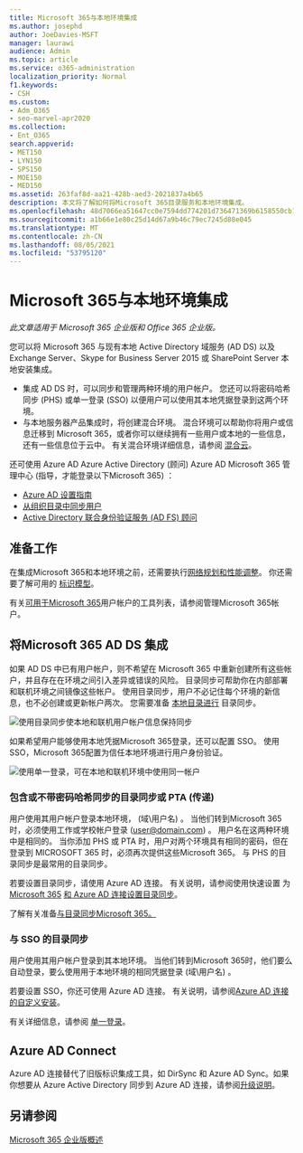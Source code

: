 ```yaml
---
title: Microsoft 365与本地环境集成
ms.author: josephd
author: JoeDavies-MSFT
manager: laurawi
audience: Admin
ms.topic: article
ms.service: o365-administration
localization_priority: Normal
f1.keywords:
- CSH
ms.custom:
- Adm_O365
- seo-marvel-apr2020
ms.collection:
- Ent_O365
search.appverid:
- MET150
- LYN150
- SPS150
- MOE150
- MED150
ms.assetid: 263faf8d-aa21-428b-aed3-2021837a4b65
description: 本文将了解如何将Microsoft 365目录服务和本地环境集成。
ms.openlocfilehash: 48d7066ea51647cc0e7594dd774201d736471369b6158550cb1a238b65fa0d0e
ms.sourcegitcommit: a1b66e1e80c25d14d67a9b46c79ec7245d88e045
ms.translationtype: MT
ms.contentlocale: zh-CN
ms.lasthandoff: 08/05/2021
ms.locfileid: "53795120"
---
```

# <a name="microsoft-365-integration-with-on-premises-environments"></a>Microsoft 365与本地环境集成

*此文章适用于 Microsoft 365 企业版和 Office 365 企业版。* 

您可以将 Microsoft 365 与现有本地 Active Directory 域服务 (AD DS) 以及 Exchange Server、Skype for Business Server 2015 或 SharePoint Server 本地安装集成。
  
 - 集成 AD DS 时，可以同步和管理两种环境的用户帐户。 您还可以将密码哈希同步 (PHS) 或单一登录 (SSO) 以便用户可以使用其本地凭据登录到这两个环境。
 - 与本地服务器产品集成时，将创建混合环境。 混合环境可以帮助你将用户或信息迁移到 Microsoft 365，或者你可以继续拥有一些用户或本地的一些信息，还有一些信息位于云中。 有关混合环境详细信息，请参阅 [混合云](../solutions/cloud-architecture-models.md#hybrid)。

还可使用 Azure AD Azure Active Directory (顾问) Azure AD Microsoft 365 管理中心 (指导，才能登录以下Microsoft 365) ：

- [Azure AD 设置指南](https://aka.ms/aadpguidance)
- [从组织目录中同步用户](https://aka.ms/aadconnectpwsync)
- [Active Directory 联合身份验证服务 (AD FS) 顾问](https://aka.ms/adfsguidance)
   
## <a name="before-you-begin"></a>准备工作

在集成Microsoft 365和本地环境之前，还需要执行[网络规划和性能调整](network-planning-and-performance.md)。 你还需要了解可用的 [标识模型](about-microsoft-365-identity.md)。 

有关[可用于Microsoft 365](manage-microsoft-365-accounts.md)用户帐户的工具列表，请参阅管理Microsoft 365帐户。 
  
## <a name="integrate-microsoft-365-with-ad-ds"></a>将Microsoft 365 AD DS 集成

如果 AD DS 中已有用户帐户，则不希望在 Microsoft 365 中重新创建所有这些帐户，并且存在在环境之间引入差异或错误的风险。 目录同步可帮助你在内部部署和联机环境之间镜像这些帐户。 使用目录同步，用户不必记住每个环境的新信息，也不必创建或更新帐户两次。 您需要准备 [本地目录进行](prepare-for-directory-synchronization.md) 目录同步。
  
![使用目录同步使本地和联机用户帐户信息保持同步](../media/microsoft-365-integration/directory-synchronization.png)
  
如果希望用户能够使用本地凭据Microsoft 365登录，还可以配置 SSO。 使用 SSO，Microsoft 365配置为信任本地环境进行用户身份验证。
  
![使用单一登录，可在本地和联机环境中使用同一帐户](../media/microsoft-365-integration/single-sign-on.png)

### <a name="directory-synchronization-with-or-without-password-hash-synchronization-or-pass-through-authentication-pta"></a>包含或不带密码哈希同步的目录同步或 PTA (传递) 

用户使用其用户帐户登录本地环境， (域\用户名) 。 当他们转到Microsoft 365时，必须使用工作或学校帐户登录 (user@domain.com) 。 用户名在这两种环境中是相同的。 当你添加 PHS 或 PTA 时，用户对两个环境具有相同的密码，但在登录到 MICROSOFT 365 时，必须再次提供这些Microsoft 365。 与 PHS 的目录同步是最常用的目录同步。

若要设置目录同步，请使用 Azure AD 连接。 有关说明，请参阅使用快速设置 为[Microsoft 365](set-up-directory-synchronization.md) [和 Azure AD 连接设置目录同步](/azure/active-directory/hybrid/how-to-connect-install-express)。

了解有关准备[与目录同步Microsoft 365。](prepare-for-directory-synchronization.md)

### <a name="directory-synchronization-with-sso"></a>与 SSO 的目录同步

用户使用其用户帐户登录到其本地环境。 当他们转到Microsoft 365时，他们要么自动登录，要么使用用于本地环境的相同凭据登录 (域\用户名) 。

若要设置 SSO，你还可使用 Azure AD 连接。 有关说明，请参阅[Azure AD 连接 的自定义安装](/azure/active-directory/hybrid/how-to-connect-install-custom)。

有关详细信息，请参阅 [单一登录](/azure/active-directory/manage-apps/what-is-single-sign-on)。

## <a name="azure-ad-connect"></a>Azure AD Connect

Azure AD 连接替代了旧版标识集成工具，如 DirSync 和 Azure AD Sync。如果你想要从 Azure Active Directory 同步到 Azure AD 连接，请参阅[升级说明](/azure/active-directory/hybrid/how-to-dirsync-upgrade-get-started)。 

## <a name="see-also"></a>另请参阅

[Microsoft 365 企业版概述](microsoft-365-overview.md)
